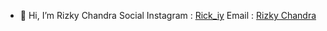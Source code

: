 - 👋 Hi, I’m Rizky Chandra
Social
Instagram : [Rick_iy](https://instagram.com/rick_iy)
Email : [Rizky Chandra](mailto:ridusaladaris@gmail.com)
